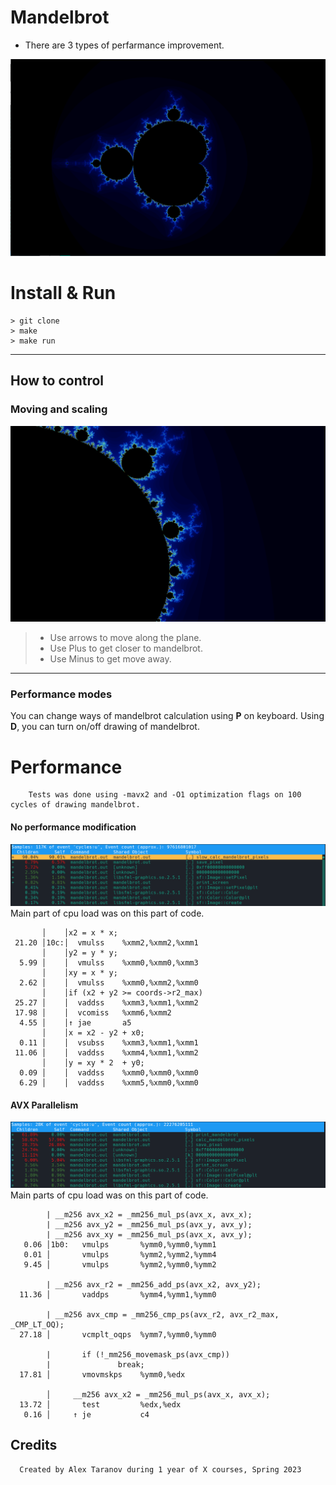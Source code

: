 # Mandelbrot
- There are 3 types of perfarmance improvement.

![alt Mandelbrot](https://github.com/XelerT/mandelbrot/blob/main/img/Screenshot_20230402_010044.png)

# Install & Run
```
> git clone
> make
> make run
```
---

## How to control

### Moving and scaling

![alt Moving](https://github.com/XelerT/mandelbrot/blob/main/img/Screenshot_20230402_011331.png)

> - Use arrows to move along the plane.
> - Use Plus to get closer to mandelbrot.
> - Use Minus to get move away.

---
### Performance modes

You can change ways of mandelbrot calculation using **P** on keyboard. Using **D**, you can turn on/off drawing of mandelbrot.

# Performance
        Tests was done using -mavx2 and -O1 optimization flags on 100 cycles of drawing mandelbrot.
#### No performance modification
![alt Slow](https://github.com/XelerT/mandelbrot/blob/main/img/Screenshot_20230402_102300.png)
        Main part of cpu load was on this part of code.
```
       │    │x2 = x * x;
 21.20 │10c:│  vmulss    %xmm2,%xmm2,%xmm1
       │    │y2 = y * y;
  5.99 │    │  vmulss    %xmm0,%xmm0,%xmm3
       │    │xy = x * y;
  2.62 │    │  vmulss    %xmm0,%xmm2,%xmm0
       │    │if (x2 + y2 >= coords->r2_max)
 25.27 │    │  vaddss    %xmm3,%xmm1,%xmm2
 17.98 │    │  vcomiss   %xmm6,%xmm2
  4.55 │    │↑ jae       a5
       │    │x = x2 - y2 + x0;
  0.11 │    │  vsubss    %xmm3,%xmm1,%xmm1
 11.06 │    │  vaddss    %xmm4,%xmm1,%xmm2
       │    │y = xy * 2  + y0;
  0.09 │    │  vaddss    %xmm0,%xmm0,%xmm0
  6.29 │    │  vaddss    %xmm5,%xmm0,%xmm0
```

#### AVX Parallelism
![alt Fast](https://github.com/XelerT/mandelbrot/blob/main/img/Screenshot_20230402_102526.png)
        Main parts of cpu load was on this part of code.
```
        | __m256 avx_x2 = _mm256_mul_ps(avx_x, avx_x);
        | __m256 avx_y2 = _mm256_mul_ps(avx_y, avx_y);
        | __m256 avx_xy = _mm256_mul_ps(avx_x, avx_y);
   0.06 │1b0:   vmulps       %ymm0,%ymm0,%ymm1
   0.01 │       vmulps       %ymm2,%ymm2,%ymm4
   9.45 │       vmulps       %ymm2,%ymm0,%ymm2

        | __m256 avx_r2 = _mm256_add_ps(avx_x2, avx_y2);
  11.36 │       vaddps       %ymm4,%ymm1,%ymm0

        | __m256 avx_cmp = _mm256_cmp_ps(avx_r2, avx_r2_max, _CMP_LT_OQ);
  27.18 │       vcmplt_oqps  %ymm7,%ymm0,%ymm0

        |       if (!_mm256_movemask_ps(avx_cmp))
        |               break;
  17.81 │       vmovmskps    %ymm0,%edx

        │     __m256 avx_x2 = _mm256_mul_ps(avx_x, avx_x);
  13.72 │       test         %edx,%edx
   0.16 │     ↑ je           c4
```

## Credits
      Created by Alex Taranov during 1 year of X courses, Spring 2023

